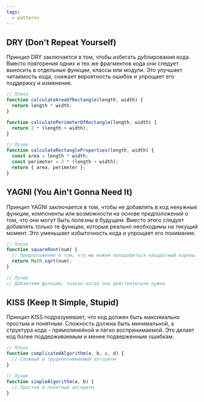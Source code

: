 ```yaml
---
tags:
  - patterns
---
```

## DRY (Don't Repeat Yourself)

Принцип DRY заключается в том, чтобы избегать дублирования кода. Вместо повторения одних и тех же фрагментов кода они следует выносить в отдельные функции, классы или модули. Это улучшает читаемость кода, снижает вероятность ошибок и упрощает его поддержку и изменение.

```jsx
// Плохо
function calculateAreaOfRectangle(length, width) {
  return length * width;
}

function calculatePerimeterOfRectangle(length, width) {
  return 2 * (length + width);
}

// Лучше
function calculateRectangleProperties(length, width) {
  const area = length * width;
  const perimeter = 2 * (length + width);
  return { area, perimeter };
}
```

## YAGNI (You Ain't Gonna Need It)

Принцип YAGNI заключается в том, чтобы не добавлять в код ненужные функции, компоненты или возможности на основе предположений о том, что они могут быть полезны в будущем. Вместо этого следует добавлять только те функции, которые реально необходимы на текущий момент. Это уменьшает избыточность кода и упрощает его понимание.

```jsx
// Плохо
function squareRoot(num) {
  // Предположение о том, что мы можем понадобиться квадратный корень
  return Math.sqrt(num);
}

// Лучше
// Добавляем функцию, только когда она действительно нужна
```
## KISS (Keep It Simple, Stupid)

Принцип KISS подразумевает, что код должен быть максимально простым и понятным. Сложность должна быть минимальной, а структура кода - прямолинейной и легко воспринимаемой. Это делает код более поддерживаемым и менее подверженным ошибкам.

```js
// Плохо
function complicatedAlgorithm(a, b, c, d) {
  // Сложный и труднопонимаемый алгоритм
}

// Лучше
function simpleAlgorithm(a, b) {
  // Простой и понятный алгоритм
}
```